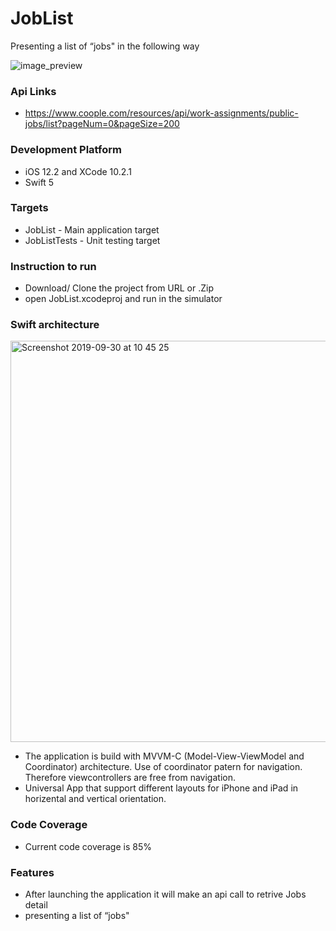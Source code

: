 # JobList
Presenting a list of “jobs" in the following way

![image_preview](https://user-images.githubusercontent.com/1453658/65918624-ff281e00-e3d1-11e9-978f-cd5b33fd9897.png)

### Api Links
- https://www.coople.com/resources/api/work-assignments/public-jobs/list?pageNum=0&pageSize=200

### Development Platform
- iOS 12.2 and XCode 10.2.1
- Swift 5

### Targets
- JobList - Main application target
- JobListTests - Unit testing target

### Instruction to run
- Download/ Clone the project from URL or .Zip
- open JobList.xcodeproj and run in the simulator

### Swift architecture
<img width="642" alt="Screenshot 2019-09-30 at 10 45 25" src="https://user-images.githubusercontent.com/1453658/65918729-49a99a80-e3d2-11e9-8451-91937068221c.png">

- The application is build with MVVM-C (Model-View-ViewModel and Coordinator) architecture. Use of coordinator patern for navigation. Therefore viewcontrollers are free from navigation. 
- Universal App that support different layouts for iPhone and iPad in horizental and vertical orientation.

### Code Coverage
- Current code coverage is 85%

### Features
- After launching the application it will make an api call to retrive Jobs detail
- presenting a list of “jobs" 
